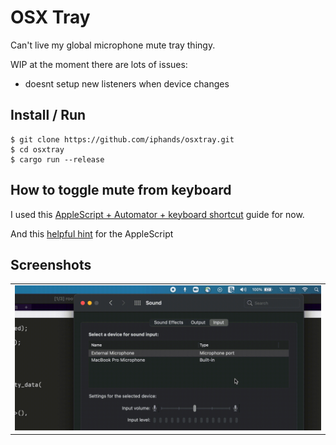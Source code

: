 # OSX Tray

Can't live my global microphone mute tray thingy.

WIP at the moment there are lots of issues:
- doesnt setup new listeners when device changes

## Install / Run
```shell
$ git clone https://github.com/iphands/osxtray.git
$ cd osxtray
$ cargo run --release
```

## How to toggle mute from keyboard

I used this [AppleScript + Automator + keyboard shortcut](https://blog.fosketts.net/2010/08/09/assign-keyboard-shortcut-applescript-automator-service/) guide for now.

And this [helpful hint](https://superuser.com/a/397770) for the AppleScript

## Screenshots
<table>
 <tr>
  <td><img src="https://raw.githubusercontent.com/iphands/osxtray/main/assets/demo.gif" alt="screenshot"></td>
 </tr>
</table>
